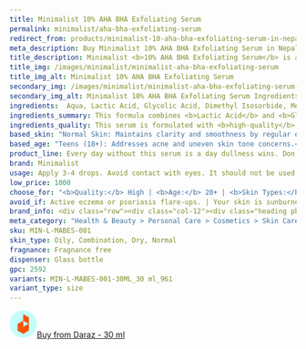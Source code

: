 ```yaml
---
title: Minimalist 10% AHA BHA Exfoliating Serum
permalink: minimalist/aha-bha-exfoliating-serum
redirect_from: products/minimalist-10-aha-bha-exfoliating-serum-in-nepal
meta_description: Buy Minimalist 10% AHA BHA Exfoliating Serum in Nepal. Gently exfoliate, brighten, and smooth your skin for a clear, refreshed complexion. Dermatologist-tested formula.
title_description: Minimalist <b>10% AHA BHA Exfoliating Serum</b> is a gentle exfoliating solution designed to rejuvenate the skin by removing dead cells and promoting a radiant complexion. This serum combines <b>Alpha Hydroxy Acids</b> (<b>Glycolic Acid</b> & <b>Lactic Acid</b>) with <b>Beta Hydroxy Acid</b> (<b>Salicylic Acid</b>) to target both the skin's surface and pores, ensuring a thorough exfoliation without causing dryness.
title_img: /images/minimalist/minimalist-aha-bha-exfoliating-serum
title_img_alt: Minimalist 10% AHA BHA Exfoliating Serum
secondary_img: /images/minimalist/minimalist-aha-bha-exfoliating-serum-ingredients-label
secondary_img_alt: Minimalist 10% AHA BHA Exfoliating Serum Ingredients Label
ingredients:  Aqua, Lactic Acid, Glycolic Acid, Dimethyl Isosorbide, Methylpropanediol, Sodium Hydroxide, Sodium Hyaluronate, Ethoxydiglycol, Phenoxyethanol, Salicylic Acid, Pullulan, Glycerin, Ethylhexylglycerin, PEG/PPG-17/6 Copolymer, Xanthan Gum, Hydroxyethylcellulose, Sclerotium Gum, Curcuma Longa (Turmeric) Root Extract, Trisodium Ethylenediamine Disuccinate, Lecithin.
ingredients_summary: This formula combines <b>Lactic Acid</b> and <b>Glycolic Acid</b> (AHAs) for gentle exfoliation, while <b>Salicylic Acid</b> (BHA) penetrates pores to clear <b>blackheads</b> and <b>acne</b>. <b>Sodium Hyaluronate</b> and <b>Glycerin</b> provide hydration, ensuring the skin remains balanced. <b>Turmeric Root Extract</b> adds antioxidant and anti-inflammatory benefits. The blend of gums (<b>Xanthan</b>, <b>Sclerotium</b>, <b>Pullulan</b>) helps with texture and stability, while <b>Dimethyl Isosorbide</b> and <b>Ethoxydiglycol</b> enhance ingredient penetration. <b>Phenoxyethanol</b> and <b>Ethylhexylglycerin</b> act as mild preservatives to maintain product safety.
ingredients_quality: This serum is formulated with <b>high-quality</b>, <b>science-backed ingredients</b> that offer effective <b>exfoliation</b>, <b>hydration</b>, and <b>skin-soothing</b> properties. The inclusion of well-researched <b>AHAs</b> and <b>BHA</b> ensures <b>deep cleansing</b> and <b>cell turnover</b>, while <b>moisturizing agents</b> prevent excessive dryness. The presence of <b>antioxidants</b> like <b>Turmeric</b> enhances skin protection, making the product suitable for regular use. Additionally, the <b>stabilizers</b> and <b>preservatives</b> used are gentle, ensuring product safety without compromising efficacy.
based_skin: "Normal Skin: Maintains clarity and smoothness by regular exfoliation.<br />Oily and Acne-Prone Skin: Helps unclog pores, reducing blackheads and breakouts.<br />Combination Skin: Balances oily and dry areas, promoting an even texture.<br />Dry Skin: Gently removes flaky skin, enhancing hydration absorption.<br />Sensitive Skin: Formulated to exfoliate without irritation, suitable for cautious use."
based_age: "Teens (18+): Addresses acne and uneven skin tone concerns.<br />20s-30s: Prevents early signs of aging and maintains skin luminosity.<br />40s and Above: Reduces appearance of fine lines and promotes cell renewal."
product_line: Every day without this serum is a day dullness wins. Don’t let dead skin waste your glow—reveal what’s already yours.
brand: Minimalist
usage: Apply 3-4 drops. Avoid contact with eyes. It should not be used on sensitive or compromised skin. If you are new to direct acids, start with alternate days & gradually increase the frequency to once per day.
low_price: 1000
choose_for: "<b>Quality:</b> High | <b>Age:</b> 20+ | <b>Skin Types:</b> Dry/Normal, Oily/Combination, Acne-Prone. | <b>Effective For:</b> Rejuvenates skin."
avoid_if: Active eczema or psoriasis flare-ups. | Your skin is sunburned or compromised.
brand_info: <div class="row"><div class="col-12"><div class="heading pb-28"><h2>What minimalist stands for</h2></div></div><div class="col-md-3"><div class="mb-40 text-center text-md-left"><h3 class="mb-2">Transparency</h3><p>Full disclosure of ingredients used & their concentration</p></div></div><div class="col-md-3"><div class="mb-40 text-center text-md-left"><h3 class="mb-2">Efficacy</h3><p>Formulations developed in our in-house laboratories</p></div></div><div class="col-md-3"><div class="mb-40 text-center text-md-left"><h3 class="mb-2">Affordable</h3><p>Skincare, accessible to all</p></div></div><div class="col-md-3"><div class="mb-40 text-center text-md-left"><h3 class="mb-2">Only the best</h3><p>Ingredients sourced from across the world</p></div></div></div>
meta_category: "Health & Beauty > Personal Care > Cosmetics > Skin Care > Lotion & Moisturizer"
sku: MIN-L-MABES-001
skin_type: Oily, Combination, Dry, Normal
fragnance: Fragnance free
dispenser: Glass bottle
gpc: 2592
variants: MIN-L-MABES-001-30ML_30 ml_961
variant_type: size
---
```

<div class="col-lg-6 col-sm-6 mb-5 mb-lg-0 text-left">
    <p>
        <a href="https://s.daraz.com.np/s.Tice?cc" class="link-title" title="daraz icon link to product"><img loading="lazy" src="/images/icons/social/daraz-icon.png" alt="daraz icon link to product" class="m-2"
            style="width: 48px;">Buy from Daraz - 30 ml
        </a>
    </p>
</div>